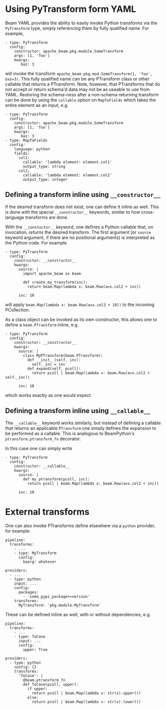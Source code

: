 <!--
    Licensed to the Apache Software Foundation (ASF) under one
    or more contributor license agreements.  See the NOTICE file
    distributed with this work for additional information
    regarding copyright ownership.  The ASF licenses this file
    to you under the Apache License, Version 2.0 (the
    "License"); you may not use this file except in compliance
    with the License.  You may obtain a copy of the License at

      http://www.apache.org/licenses/LICENSE-2.0

    Unless required by applicable law or agreed to in writing,
    software distributed under the License is distributed on an
    "AS IS" BASIS, WITHOUT WARRANTIES OR CONDITIONS OF ANY
    KIND, either express or implied.  See the License for the
    specific language governing permissions and limitations
    under the License.
-->

# Using PyTransform form YAML

Beam YAML provides the ability to easily invoke Python transforms via the
`PyTransform` type, simply referencing them by fully qualified name.
For example,

```
- type: PyTransform
  config:
    constructor: apache_beam.pkg.module.SomeTransform
    args: [1, 'foo']
    kwargs:
       baz: 3
```

will invoke the transform `apache_beam.pkg.mod.SomeTransform(1, 'foo', baz=3)`.
This fully qualified name can be any PTransform class or other callable that
returns a PTransform. Note, however, that PTransforms that do not accept or
return schema'd data may not be as useable to use from YAML.
Restoring the schema-ness after a non-schema returning transform can be done
by using the `callable` option on `MapToFields` which takes the entire element
as an input, e.g.

```
- type: PyTransform
  config:
    constructor: apache_beam.pkg.module.SomeTransform
    args: [1, 'foo']
    kwargs:
       baz: 3
- type: MapToFields
  config:
    language: python
    fields:
      col1:
        callable: 'lambda element: element.col1'
        output_type: string
      col2:
        callable: 'lambda element: element.col2'
        output_type: integer
```


## Defining a transform inline using `__constructor__`

If the desired transform does not exist, one can define it inline as well.
This is done with the special `__constructor__` keywords,
similar to how cross-language transforms are done.

With the `__constuctor__` keyword, one defines a Python callable that, on
invocation, *returns* the desired transform. The first argument (or `source`
keyword argument, if there are no positional arguments)
is interpreted as the Python code. For example

```
- type: PyTransform
  config:
    constructor: __constructor__
    kwargs:
      source: |
        import apache_beam as beam

        def create_my_transform(inc):
          return beam.Map(lambda x: beam.Row(a=x.col2 + inc))

      inc: 10
```

will apply `beam.Map(lambda x: beam.Row(a=x.col2 + 10))` to the incoming
PCollection.

As a class object can be invoked as its own constructor, this allows one to
define a `beam.PTransform` inline, e.g.

```
- type: PyTransform
  config:
    constructor: __constructor__
    kwargs:
      source: |
        class MyPTransform(beam.PTransform):
          def __init__(self, inc):
            self._inc = inc
          def expand(self, pcoll):
            return pcoll | beam.Map(lambda x: beam.Row(a=x.col2 + self._inc))

      inc: 10
```

which works exactly as one would expect.


## Defining a transform inline using `__callable__`

The `__callable__` keyword works similarly, but instead of defining a
callable that returns an applicable `PTransform` one simply defines the
expansion to be performed as a callable.  This is analogous to BeamPython's
`ptransform.ptransform_fn` decorator.

In this case one can simply write

```
- type: PyTransform
  config:
    constructor: __callable__
    kwargs:
      source: |
        def my_ptransform(pcoll, inc):
          return pcoll | beam.Map(lambda x: beam.Row(a=x.col2 + inc))

      inc: 10
```


# External transforms

One can also invoke PTransforms define elsewhere via a `python` provider,
for example

```
pipeline:
  transforms:
    - ...
    - type: MyTransform
      config:
        kwarg: whatever

providers:
  - ...
  - type: python
    input: ...
    config:
      packages:
        - 'some_pypi_package>=version'
    transforms:
      MyTransform: 'pkg.module.MyTransform'
```

These can be defined inline as well, with or without dependencies, e.g.

```
pipeline:
  transforms:
    - ...
    - type: ToCase
      input: ...
      config:
        upper: True

providers:
  - type: python
    config: {}
    transforms:
      'ToCase': |
        @beam.ptransform_fn
        def ToCase(pcoll, upper):
          if upper:
            return pcoll | beam.Map(lambda x: str(x).upper())
          else:
            return pcoll | beam.Map(lambda x: str(x).lower())
```
